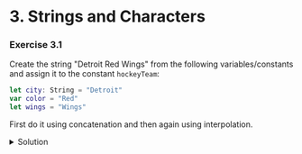 
# 3. Strings and Characters

### Exercise 3.1

Create the string "Detroit Red Wings" from the following variables/constants and assign it to the constant `hockeyTeam`:

```Swift
let city: String = "Detroit"
var color = "Red"
let wings = "Wings"
```

First do it using concatenation and then again using interpolation.

<details>
<summary>Solution</summary>
```Swift
let city: String = "Detroit"
var color = "Red"
let wings = "Wings"

let hockeyTeam1 = city + " " + color + " " + wings
let hockeyTeam2 = "\(city) \(color) \(wings)"
```
</details>

### Exercise 3.2

The book states that you can modify/mutate a string by making it a variable and not a constant, as follows:

```Swift
var variableString = "Detroit"
variableString += " Red Wings"
```

How does this work with regards to strings being value types?

<details>
<summary>Solution</summary>
It is not obvious how it works. Most of the time, strings will be copied (although they're actually referenced until they are mutated for optimization reasons, but you can consider them to be copies). However, some operations will actually modify the buffer where the string is stored in memory. These operations, such as .append(), are marked with the keyword `mutating` in the String reference documentation.

So, the question is, what is the `+=` operator treated as in the example? Is it treated as:

```Swift
var variableString = "Detroit" + " Red Wings"
```

OR, is it treated as:

```Swift
var variableString = "Detroit"
variableString.append(" Red Wings")
```

My guess is the latter. However, if the buffer is filled up, a new buffer will be allocated and the string will be copied anyway. Depending on how Swift allocates string buffers, it may or may not matter. Feel free to look this up and educate us. :-)
</details>


### Exercise 3.3

Assign the length of the string "4, 8, 15, 16, 23, 42" to the variable `length`.

<details>
<summary>Solution</summary>
```Swift
let length = "4, 8, 15, 16, 23, 42".characters.count
```
</details>

